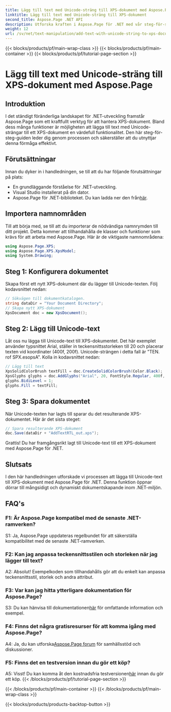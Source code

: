 ```yaml
---
title: Lägg till text med Unicode-sträng till XPS-dokument med Aspose.Page
linktitle: Lägg till text med Unicode-sträng till XPS-dokument
second_title: Aspose.Page .NET API
description: Utforska kraften i Aspose.Page för .NET med vår steg-för-steg-guide för att lägga till Unicode-text till XPS-dokument.
weight: 12
url: /sv/net/text-manipulation/add-text-with-unicode-string-to-xps-document/
---
```


{{< blocks/products/pf/main-wrap-class >}}
{{< blocks/products/pf/main-container >}}
{{< blocks/products/pf/tutorial-page-section >}}

# Lägg till text med Unicode-sträng till XPS-dokument med Aspose.Page

## Introduktion

I det ständigt föränderliga landskapet för .NET-utveckling framstår Aspose.Page som ett kraftfullt verktyg för att hantera XPS-dokument. Bland dess många funktioner är möjligheten att lägga till text med Unicode-strängar till ett XPS-dokument en värdefull funktionalitet. Den här steg-för-steg-guiden leder dig genom processen och säkerställer att du utnyttjar denna förmåga effektivt.

## Förutsättningar

Innan du dyker in i handledningen, se till att du har följande förutsättningar på plats:

- En grundläggande förståelse för .NET-utveckling.
- Visual Studio installerat på din dator.
-  Aspose.Page för .NET-biblioteket. Du kan ladda ner den från[här](https://releases.aspose.com/page/net/).

## Importera namnområden

Till att börja med, se till att du importerar de nödvändiga namnrymden till ditt projekt. Detta kommer att tillhandahålla de klasser och funktioner som krävs för att arbeta med Aspose.Page. Här är de viktigaste namnområdena:

```csharp
using Aspose.Page.XPS;
using Aspose.Page.XPS.XpsModel;
using System.Drawing;
```

## Steg 1: Konfigurera dokumentet

Skapa först ett nytt XPS-dokument där du lägger till Unicode-texten. Följ kodavsnittet nedan:

```csharp
// Sökvägen till dokumentkatalogen.
string dataDir = "Your Document Directory";
// Skapa nytt XPS-dokument
XpsDocument doc = new XpsDocument();
```

## Steg 2: Lägg till Unicode-text

Låt oss nu lägga till Unicode-text till XPS-dokumentet. Det här exemplet använder typsnittet Arial, ställer in teckensnittsstorleken till 20 och placerar texten vid koordinater (400f, 200f). Unicode-strängen i detta fall är "TEN. rof SPX.esopsA". Kolla in kodavsnittet nedan:

```csharp
// Lägg till text
XpsSolidColorBrush textFill = doc.CreateSolidColorBrush(Color.Black);
XpsGlyphs glyphs = doc.AddGlyphs("Arial", 20, FontStyle.Regular, 400f, 200f, "TEN. rof SPX.esopsA");
glyphs.BidiLevel = 1;
glyphs.Fill = textFill;
```

## Steg 3: Spara dokumentet

När Unicode-texten har lagts till sparar du det resulterande XPS-dokumentet. Här är det sista steget:

```csharp
// Spara resulterande XPS-dokument
doc.Save(dataDir + "AddTextRTL_out.xps");
```

Grattis! Du har framgångsrikt lagt till Unicode-text till ett XPS-dokument med Aspose.Page för .NET.

## Slutsats

I den här handledningen utforskade vi processen att lägga till Unicode-text till XPS-dokument med Aspose.Page för .NET. Denna funktion öppnar dörrar till mångsidigt och dynamiskt dokumentskapande inom .NET-miljön.

## FAQ's

### F1: Är Aspose.Page kompatibel med de senaste .NET-ramverken?

S1: Ja, Aspose.Page uppdateras regelbundet för att säkerställa kompatibilitet med de senaste .NET-ramverken.

### F2: Kan jag anpassa teckensnittsstilen och storleken när jag lägger till text?

A2: Absolut! Exempelkoden som tillhandahålls gör att du enkelt kan anpassa teckensnittsstil, storlek och andra attribut.

### F3: Var kan jag hitta ytterligare dokumentation för Aspose.Page?

 S3: Du kan hänvisa till dokumentationen[här](https://reference.aspose.com/page/net/) för omfattande information och exempel.

### F4: Finns det några gratisresurser för att komma igång med Aspose.Page?

 A4: Ja, du kan utforska[Aspose.Page forum](https://forum.aspose.com/c/page/39) för samhällsstöd och diskussioner.

### F5: Finns det en testversion innan du gör ett köp?

 A5: Visst! Du kan komma åt den kostnadsfria testversionen[här](https://releases.aspose.com/) innan du gör ett köp.
{{< /blocks/products/pf/tutorial-page-section >}}

{{< /blocks/products/pf/main-container >}}
{{< /blocks/products/pf/main-wrap-class >}}

{{< blocks/products/products-backtop-button >}}
